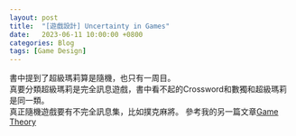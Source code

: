 ```yaml
---
layout: post
title:  "[遊戲設計] Uncertainty in Games"
date:   2023-06-11 10:00:00 +0800
categories: Blog
tags: [Game Design]
---
```



書中提到了超級瑪莉算是隨機，也只有一周目。  
真要分類超級瑪莉是完全訊息遊戲，書中看不起的Crossword和數獨和超級瑪莉是同一類。  
真正隨機遊戲要有不完全訊息集，比如撲克麻將。
參考我的另一篇文章[Game Theory](https://lattice.posetmage.com/Knowledge/Social%20Science/Economy/Game%20Theory)  


